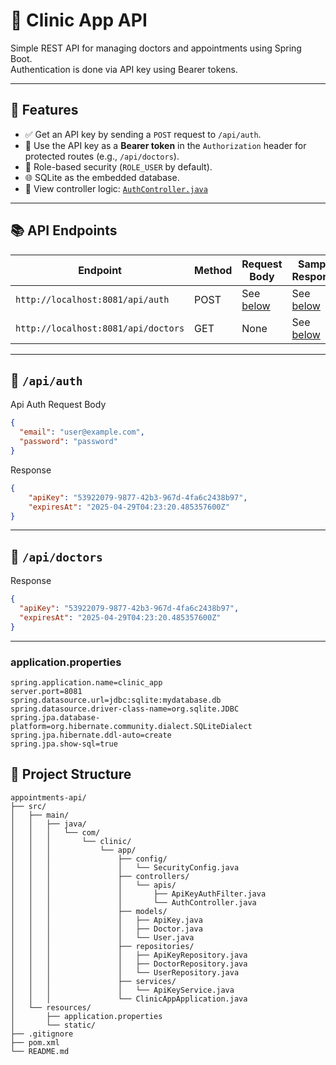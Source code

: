 
# 🏥 Clinic App API

Simple REST API for managing doctors and appointments using Spring Boot.  
Authentication is done via API key using Bearer tokens.

---

## 🔐 Features

- ✅ Get an API key by sending a `POST` request to `/api/auth`.
- 🔐 Use the API key as a **Bearer token** in the `Authorization` header for protected routes (e.g., `/api/doctors`).
- 🔑 Role-based security (`ROLE_USER` by default).
- 🌐 SQLite as the embedded database.
- 📄 View controller logic: [`AuthController.java`](https://github.com/zawhtutwin/appointments-api/blob/master/src/main/java/com/clinic/app/controllers/apis/AuthController.java)

---
## 📚 API Endpoints

| Endpoint | Method | Request Body | Sample Response |
|----------|--------|--------------|-----------------|
| `http://localhost:8081/api/auth` | POST | See  [below](#api-auth-request-body)| See [below](#api-auth-response-body) |
| `http://localhost:8081/api/doctors` | GET | None | See [below](#api-doctors-response) |

---

## 🔹 `/api/auth` 

 <a name="api-auth-request-body"></a> Api Auth Request Body
```json
{
  "email": "user@example.com",
  "password": "password"
}

```
<a name="api-auth-response-body"></a> Response
```json
{
    "apiKey": "53922079-9877-42b3-967d-4fa6c2438b97",
    "expiresAt": "2025-04-29T04:23:20.485357600Z"
}
```


---

## 🔹 `/api/doctors`  
<a name="api-doctors-response"></a>Response
```json
{
  "apiKey": "53922079-9877-42b3-967d-4fa6c2438b97",
  "expiresAt": "2025-04-29T04:23:20.485357600Z"
}
```
---

### application.properties

```properties
spring.application.name=clinic_app
server.port=8081
spring.datasource.url=jdbc:sqlite:mydatabase.db
spring.datasource.driver-class-name=org.sqlite.JDBC
spring.jpa.database-platform=org.hibernate.community.dialect.SQLiteDialect
spring.jpa.hibernate.ddl-auto=create
spring.jpa.show-sql=true
```


## 📁 Project Structure

```text
appointments-api/
├── src/
│   ├── main/
│   │   ├── java/
│   │   │   └── com/
│   │   │       └── clinic/
│   │   │           └── app/
│   │   │               ├── config/
│   │   │               │   └── SecurityConfig.java
│   │   │               ├── controllers/
│   │   │               │   └── apis/
│   │   │               │       ├── ApiKeyAuthFilter.java
│   │   │               │       └── AuthController.java
│   │   │               ├── models/
│   │   │               │   ├── ApiKey.java
│   │   │               │   ├── Doctor.java
│   │   │               │   └── User.java
│   │   │               ├── repositories/
│   │   │               │   ├── ApiKeyRepository.java
│   │   │               │   ├── DoctorRepository.java
│   │   │               │   └── UserRepository.java
│   │   │               ├── services/
│   │   │               │   └── ApiKeyService.java
│   │   │               └── ClinicAppApplication.java
│   └── resources/
│       ├── application.properties
│       └── static/
├── .gitignore
├── pom.xml
└── README.md
```
